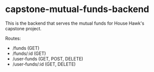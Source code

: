 # capstone-mutual-funds-backend
This is the backend that serves the mutual funds for House Hawk's capstone project.

Routes:
 - /funds (GET)
 - /funds/:id (GET)
 - /user-funds (GET, POST, DELETE)
 - /user-funds/:id (GET, DELETE)

